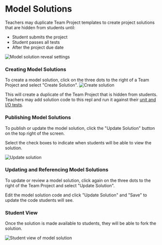 # Model Solutions

Teachers may duplicate Team Project templates to create project solutions that are hidden from students until:
  - Student submits the project
  - Student passes all tests
  - After the project due date

![Model solution reveal settings](/images/teamsForEducation/model-solutions/update_solution_status.png)

### Creating Model Solutions 
To create a model solution, click on the three dots to the right of a Team Project and select "Create Solution".
![Create solution](/images/teamsForEducation/model-solutions/create_solution.gif)

This will create a duplicate of the Team Project that is hidden from students. Teachers may add solution code to this repl and run it against their [unit and I/O tests](https://docs.replit.com/teams/testing-assessments-autograding). 

### Publishing Model Solutions

To publish or update the model solution, click the "Update Solution" button on the top right of the screen. 

Select the check boxes to indicate when students will be able to view the solution.

![Update solution](https://replit.com/@util/replit-docs#static/images/teamsForEducation/model-solutions/update_solution.gif)

### Updating and Referencing Model Solutions

To update or review a model solution, click again on the three dots to the right of the Team Project and select "Update Solution". 

Edit the model solution code and click "Update Solution" and "Save" to update the code students will see. 

### Student View
Once the solution is made available to students, they will be able to fork the solution. 

![Student view of model solution](/images/teamsForEducation/model-solutions/solution_student_view.png)